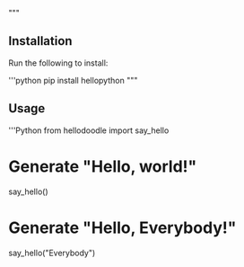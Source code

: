 

"""
## Installation
Run the following to install:

'''python
pip install hellopython
"""

## Usage
'''Python
from hellodoodle import say_hello

# Generate "Hello, world!"
say_hello()

# Generate "Hello, Everybody!"
say_hello("Everybody")